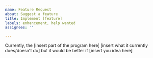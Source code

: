 ```yaml
---
name: Feature Request
about: Suggest a feature
title: Implement [feature]
labels: enhancement, help wanted
assignees: ''

---
```


Currently, the [insert part of the program here] [insert what it currently does/doesn't do] but it would be better if [insert you idea here]
